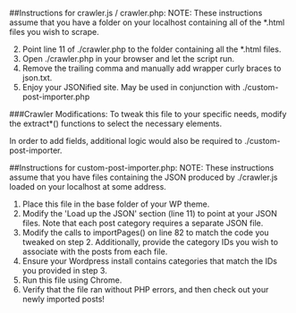 ##Instructions for crawler.js / crawler.php:
NOTE: These instructions assume that you have a folder on your localhost
containing all of the *.html files you wish to scrape.


2. Point line 11 of ./crawler.php to the folder containing all the *.html
files.
3. Open ./crawler.php in your browser and let the script run.
4. Remove the trailing comma and manually add wrapper curly braces to
json.txt.
5. Enjoy your JSONified site. May be used in conjunction with 
./custom-post-importer.php


###Crawler Modifications:
To tweak this file to your specific needs, modify the extract*() functions
to select the necessary elements.


In order to add fields, additional logic would also be required to 
./custom-post-importer.




##Instructions for custom-post-importer.php:
NOTE: These instructions assume that you have files containing the JSON 
produced by ./crawler.js loaded on your localhost at some address.


1. Place this file in the base folder of your WP theme.
2. Modify the 'Load up the JSON' section (line 11) to point at your JSON 
files. Note that each post category requires a separate JSON file.
3. Modify the calls to importPages() on line 82 to match the code you
tweaked on step 2. Additionally, provide the category IDs you wish to
associate with the posts from each file.
4. Ensure your Wordpress install contains categories that match the IDs
you provided in step 3.
5. Run this file using Chrome.
6. Verify that the file ran without PHP errors, and then check out your
newly imported posts!
